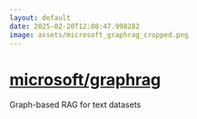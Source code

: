 ```yaml
---
layout: default
date: 2025-02-20T12:08:47.998282
image: assets/microsoft_graphrag_cropped.png
---
```


# [microsoft/graphrag](https://github.com/microsoft/graphrag)

Graph-based RAG for text datasets
